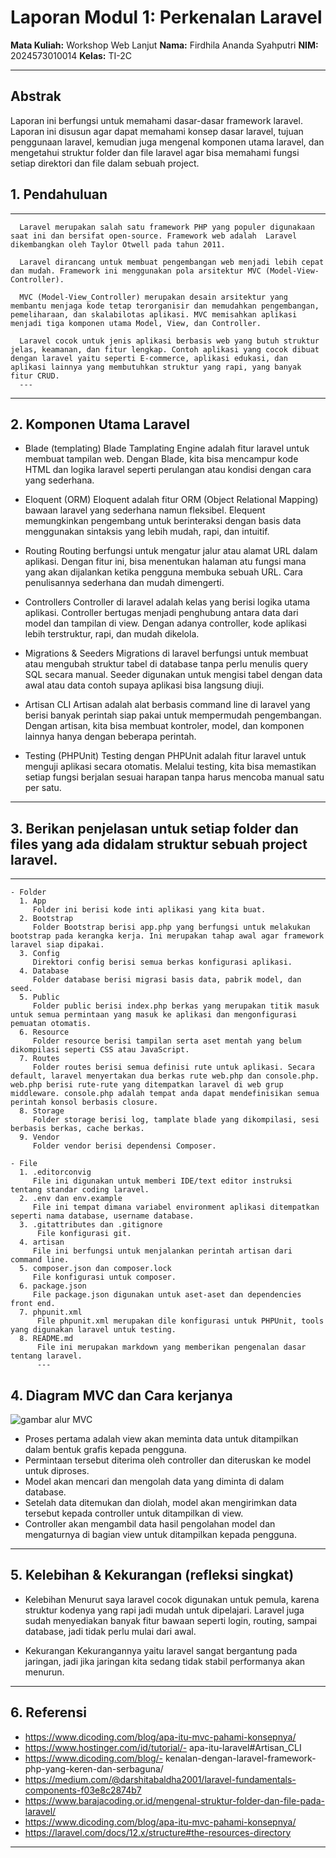 # Laporan Modul 1: Perkenalan Laravel
**Mata Kuliah:** Workshop Web Lanjut
**Nama:** Firdhila Ananda Syahputri
**NIM:** 2024573010014
**Kelas:** TI-2C

---

## Abstrak

Laporan ini berfungsi untuk memahami dasar-dasar framework laravel. Laporan ini disusun agar dapat memahami konsep dasar laravel, tujuan penggunaan laravel, kemudian juga mengenal komponen utama laravel, dan mengetahui struktur folder dan file laravel agar bisa memahami fungsi setiap direktori dan file dalam sebuah project.

## 1. Pendahuluan
---
      Laravel merupakan salah satu framework PHP yang populer digunakaan saat ini dan bersifat open-source. Framework web adalah  Laravel dikembangkan oleh Taylor Otwell pada tahun 2011. 

      Laravel dirancang untuk membuat pengembangan web menjadi lebih cepat dan mudah. Framework ini menggunakan pola arsitektur MVC (Model-View-Controller).

      MVC (Model-View_Controller) merupakan desain arsitektur yang membantu menjaga kode tetap terorganisir dan memudahkan pengembangan, pemeliharaan, dan skalabilotas aplikasi. MVC memisahkan aplikasi menjadi tiga komponen utama Model, View, dan Controller.
      
      Laravel cocok untuk jenis aplikasi berbasis web yang butuh struktur jelas, keamanan, dan fitur lengkap. Contoh aplikasi yang cocok dibuat dengan laravel yaitu seperti E-commerce, aplikasi edukasi, dan aplikasi lainnya yang membutuhkan struktur yang rapi, yang banyak fitur CRUD.
      ---

---

## 2. Komponen Utama Laravel 
- Blade (templating)
  Blade Tamplating Engine adalah fitur laravel untuk membuat tampilan web. Dengan Blade, kita bisa mencampur kode HTML dan logika laravel seperti perulangan atau kondisi dengan cara yang sederhana. 

- Eloquent (ORM)
  Eloquent adalah fitur ORM (Object Relational Mapping) bawaan laravel yang sederhana namun fleksibel. Elequent memungkinkan pengembang untuk berinteraksi dengan basis data menggunakan sintaksis yang lebih mudah, rapi, dan intuitif.

- Routing
  Routing berfungsi untuk mengatur jalur atau alamat URL dalam aplikasi. Dengan fitur ini, bisa menentukan halaman atu fungsi mana yang akan dijalankan ketika pengguna membuka sebuah URL. Cara penulisannya sederhana dan mudah dimengerti.

- Controllers
  Controller di laravel adalah kelas yang berisi logika utama aplikasi. Controller bertugas menjadi penghubung antara data dari model dan tampilan di view. Dengan adanya controller, kode aplikasi lebih terstruktur, rapi, dan mudah dikelola.

- Migrations & Seeders
  Migrations di laravel berfungsi untuk membuat atau mengubah struktur tabel di database tanpa perlu menulis query SQL secara manual. Seeder digunakan untuk mengisi tabel dengan data awal atau data contoh supaya aplikasi bisa langsung diuji.

- Artisan CLI
  Artisan adalah alat berbasis command line di laravel yang berisi banyak perintah siap pakai untuk mempermudah pengembangan. Dengan artisan, kita bisa membuat kontroler, model, dan komponen lainnya hanya dengan beberapa perintah.

- Testing (PHPUnit)
  Testing dengan PHPUnit adalah fitur laravel untuk menguji aplikasi secara otomatis. Melalui testing, kita bisa memastikan setiap fungsi berjalan sesuai harapan tanpa harus mencoba manual satu per satu.

---

## 3. Berikan penjelasan untuk setiap folder dan files yang ada didalam struktur sebuah project laravel.
---
    - Folder
      1. App
         Folder ini berisi kode inti aplikasi yang kita buat. 
      2. Bootstrap
         Folder Bootstrap berisi app.php yang berfungsi untuk melakukan bootstrap pada kerangka kerja. Ini merupakan tahap awal agar framework laravel siap dipakai.
      3. Config
         Direktori config berisi semua berkas konfigurasi aplikasi.
      4. Database
         Folder database berisi migrasi basis data, pabrik model, dan seed.
      5. Public
         Folder public berisi index.php berkas yang merupakan titik masuk untuk semua permintaan yang masuk ke aplikasi dan mengonfigurasi pemuatan otomatis.
      6. Resource
         Folder resource berisi tampilan serta aset mentah yang belum dikompilasi seperti CSS atau JavaScript.
      7. Routes
         Folder routes berisi semua definisi rute untuk aplikasi. Secara default, laravel menyertakan dua berkas rute web.php dan console.php. web.php berisi rute-rute yang ditempatkan laravel di web grup middleware. console.php adalah tempat anda dapat mendefinisikan semua perintah konsol berbasis closure.
      8. Storage
         Folder storage berisi log, tamplate blade yang dikompilasi, sesi berbasis berkas, cache berkas.
      9. Vendor
         Folder vendor berisi dependensi Composer.
      
    - File
      1. .editorconvig
         File ini digunakan untuk memberi IDE/text editor instruksi tentang standar coding laravel.
      2. .env dan env.example
         File ini tempat dimana variabel environment aplikasi ditempatkan seperti nama database, username database.
      3. .gitattributes dan .gitignore
          File konfigurasi git.
      4. artisan
         File ini berfungsi untuk menjalankan perintah artisan dari command line.
      5. composer.json dan composer.lock
         File konfigurasi untuk composer.
      6. package.json
         File package.json digunakan untuk aset-aset dan dependencies front end.
      7. phpunit.xml
          File phpunit.xml merupakan dile konfigurasi untuk PHPUnit, tools yang digunakan laravel untuk testing.
      8. README.md
          File ini merupakan markdown yang memberikan pengenalan dasar tentang laravel.
          ---

## 4. Diagram MVC dan Cara kerjanya

  <img src="D:\KULIAH\SEMESTER 3\WORKSHOP WEB LANJUT\web-lanjut-2024573010014\laporan\laporan1\gambar\gambarmvc.jpg" alt="gambar alur MVC">

  - Proses pertama adalah view akan meminta data untuk ditampilkan dalam bentuk grafis kepada pengguna.
  - Permintaan tersebut diterima oleh controller dan diteruskan ke model untuk diproses.
  - Model akan mencari dan mengolah data yang diminta di dalam database.
  - Setelah data ditemukan dan diolah, model akan mengirimkan data tersebut kepada controller untuk ditampilkan di view.
  - Controller akan mengambil data hasil pengolahan model dan mengaturnya di bagian view untuk ditampilkan kepada pengguna.

---

## 5. Kelebihan & Kekurangan (refleksi singkat)
- Kelebihan
Menurut saya laravel cocok digunakan untuk pemula, karena struktur kodenya yang rapi jadi mudah untuk dipelajari. Laravel juga sudah menyediakan banyak fitur bawaan seperti login, routing, sampai database, jadi tidak perlu mulai dari awal.

- Kekurangan
Kekurangannya yaitu laravel sangat bergantung pada jaringan, jadi jika jaringan kita sedang tidak stabil performanya akan menurun.


---

## 6. Referensi
- https://www.dicoding.com/blog/apa-itu-mvc-pahami-konsepnya/
- https://www.hostinger.com/id/tutorial/- apa-itu-laravel#Artisan_CLI
- https://www.dicoding.com/blog/- kenalan-dengan-laravel-framework-php-yang-keren-dan-serbaguna/
- https://medium.com/@darshitabaldha2001/laravel-fundamentals-components-f03e8c2874b7
- https://www.barajacoding.or.id/mengenal-struktur-folder-dan-file-pada-laravel/
- https://www.dicoding.com/blog/apa-itu-mvc-pahami-konsepnya/
- https://laravel.com/docs/12.x/structure#the-resources-directory
---